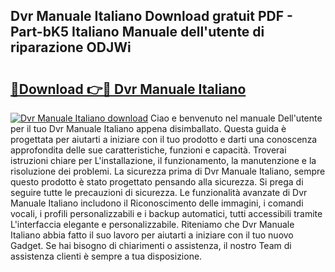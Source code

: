 ## Dvr Manuale Italiano Download gratuit PDF - Part-bK5 Italiano Manuale dell'utente di riparazione ODJWi

# <h2><a href="http://dffxna.blite.top/?on=Dvr+Manuale+Italiano">🔗Download 👉🔴 Dvr Manuale Italiano</a></h2>

[![Dvr Manuale Italiano download](https://i.imgur.com/lujVjoI.png)](http://dffxna.blite.top/?on=Dvr+Manuale+Italiano)
Ciao e benvenuto nel manuale Dell'utente per il tuo Dvr Manuale Italiano appena disimballato. Questa guida è progettata per aiutarti a iniziare con il tuo prodotto e darti una conoscenza approfondita delle sue caratteristiche, funzioni e capacità. Troverai istruzioni chiare per L'installazione, il funzionamento, la manutenzione e la risoluzione dei problemi. La sicurezza prima di Dvr Manuale Italiano, sempre questo prodotto è stato progettato pensando alla sicurezza. Si prega di seguire tutte le precauzioni di sicurezza. Le funzionalità avanzate di Dvr Manuale Italiano includono il Riconoscimento delle immagini, i comandi vocali, i profili personalizzabili e i backup automatici, tutti accessibili tramite L'interfaccia elegante e personalizzabile. Riteniamo che Dvr Manuale Italiano abbia fatto il suo lavoro per aiutarti a iniziare con il tuo nuovo Gadget. Se hai bisogno di chiarimenti o assistenza, il nostro Team di assistenza clienti è sempre a tua disposizione.
